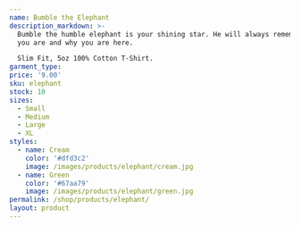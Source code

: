 ```yaml
---
name: Bumble the Elephant
description_markdown: >-
  Bumble the humble elephant is your shining star. He will always remember who
  you are and why you are here.

  Slim Fit, 5oz 100% Cotton T-Shirt.
garment_type:
price: '9.00'
sku: elephant
stock: 10
sizes:
  - Small
  - Medium
  - Large
  - XL
styles:
  - name: Cream
    color: '#dfd3c2'
    image: /images/products/elephant/cream.jpg
  - name: Green
    color: '#67aa79'
    image: /images/products/elephant/green.jpg
permalink: /shop/products/elephant/
layout: product
---
```

